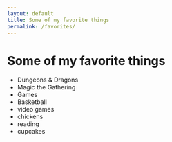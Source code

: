 ```yaml
---
layout: default
title: Some of my favorite things
permalink: /favorites/
---
```

# Some of my favorite things

- Dungeons & Dragons
- Magic the Gathering
- Games
- Basketball
- video games
- chickens
- reading
- cupcakes
